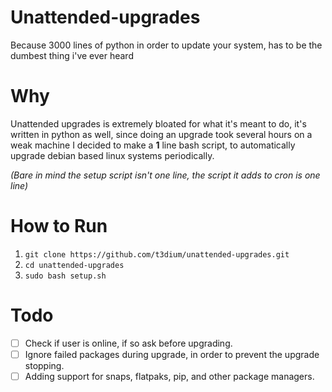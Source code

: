 # Unattended-upgrades 
Because 3000 lines of python in order to update your system, has to be the dumbest thing i've ever heard

# Why
Unattended upgrades is extremely bloated for what it's meant to do, it's written in python as well, since doing an upgrade took several hours on a weak machine I decided to make a **1** line bash script, to automatically upgrade debian based linux systems periodically. 

_(Bare in mind the setup script isn't one line, the script it adds to cron is one line)_

# How to Run
1) `git clone https://github.com/t3dium/unattended-upgrades.git`
2) `cd unattended-upgrades`
3) `sudo bash setup.sh`

# Todo

- [ ] Check if user is online, if so ask before upgrading.
- [ ] Ignore failed packages during upgrade, in order to prevent the upgrade stopping.
- [ ] Adding support for snaps, flatpaks, pip, and other package managers.
